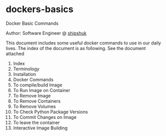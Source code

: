 # dockers-basics
Docker Basic Commands 

Author: Software Engineer @ [shipshuk](http://www.shipshuk.com)

This document includes some useful docker commands to use in our daily lives. The index of the document is as following. See the document attached

1.	Index	
2.	Terminology	
3.	Installation	
4.	Docker Commands	
5.	To compile/build Image	
6.	To Run Image on Container	
7.	To Remove Image	
8.	To Remove Containers	
9.	To Remove Volumes	
10.	To Check Python Package Versions	
11.	To Commit Changes on Image	
12.	To leave the container	
13.	Interactive Image Building	
